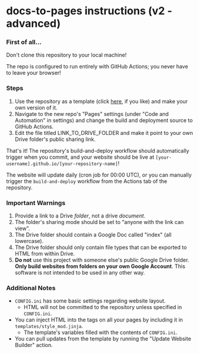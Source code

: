 # docs-to-pages instructions (v2 - advanced)

### First of all...
Don't clone this repository to your local machine!

The repo is configured to run entirely with GitHub Actions; you never have to leave your browser!

### Steps
1. Use the repository as a template (click [here](https://github.com/new?template_name=docs-to-pages&template_owner=Rachmanin0xFF), if you like) and make your own version of it.
2. Navigate to the new repo's "Pages" settings (under "Code and Automation" in settings) and change the build and deployment source to GitHub Actions.
3. Edit the file titled LINK_TO_DRIVE_FOLDER and make it point to your own Drive folder's public sharing link.

That's it! The repository's build-and-deploy workflow should automatically trigger when you commit, and your website should be live at `[your-username].github.io/[your-repository-name]`!

The website will update daily (cron job for 00:00 UTC), or you can manually trigger the `build-and-deploy` workflow from the Actions tab of the repository.

### Important Warnings
1. Provide a link to a Drive *folder*, not a drive *document*.
2. The folder's sharing mode should be set to "anyone with the link can view".
3. The Drive folder should contain a Google Doc called "index" (all lowercase).
4. The Drive folder should only contain file types that can be exported to HTML from within Drive.
5. **Do not** use this project with someone else's public Google Drive folder. **Only build websites from folders on your own Google Account**. This software is not intended to be used in any other way.

### Additional Notes
* `CONFIG.ini` has some basic settings regarding website layout.
  * HTML will not be committed to the repository unless specified in `CONFIG.ini`.
* You can inject HTML into the <head> tags on all your pages by including it in `templates/style_mod.jinja`.
  * The template's variables filled with the contents of `CONFIG.ini`.
* You can pull updates from the template by running the "Update Website Builder" action.
